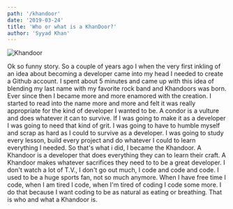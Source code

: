 ```yaml
---
path: '/khandoor'
date: '2019-03-24'
title: 'Who or what is a KhanDoor?'
author: 'Syyad Khan'
---
```


![Khandoor](https://res.cloudinary.com/khandoors/image/upload/v1552151146/nlypmlu0uqdqplwtgqzd.jpg 'Khandoors')

Ok so funny story. So a couple of years ago I when the very first inkling of an idea about becoming a developer came into my head I needed to create a Github account. I spent about 5 minutes and came up with this idea of blending my last name with my favorite rock band and Khandoors was born. Ever since then I became more and more enamored with the creation. I started to read into the name more and more and felt it was really appropriate for the kind of developer I wanted to be. A condor is a vulture and does whatever it can to survive. If I was going to make it as a developer I was going to need that kind of grit. I was going to have to humble myself and scrap as hard as I could to survive as a developer. I was going to study every lesson, build every project and do whatever I could to learn everything I needed. So that's what i did, I became the Khandoor. A Khandoor is a developer that does everything they can to learn their craft. A Khandoor makes whatever sacrifices they need to to be a great developer. I don't watch a lot of T.V., I don't go out much, I code and code and code. I used to be a huge sports fan, not so much anymore. When I have free time I code, when I am tired I code, when I'm tired of coding I code some more. I do that because I want coding to be as natural as eating or breathing. That is who and what a Khandoor is.
